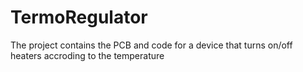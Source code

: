 # TermoRegulator
The project contains the PCB and code for a device that turns on/off heaters accroding to the temperature
